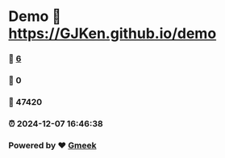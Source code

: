# Demo :link: https://GJKen.github.io/demo 
### :page_facing_up: [6](https://GJKen.github.io/demo/tag.html) 
### :speech_balloon: 0 
### :hibiscus: 47420 
### :alarm_clock: 2024-12-07 16:46:38 
### Powered by :heart: [Gmeek](https://github.com/Meekdai/Gmeek)
